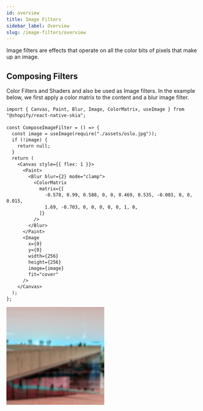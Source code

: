 ```yaml
---
id: overview
title: Image Filters
sidebar_label: Overview
slug: /image-filters/overview
---
```


Image filters are effects that operate on all the color bits of pixels that make up an image.

## Composing Filters

Color Filters and Shaders and also be used as Image filters.
In the example below, we first apply a color matrix to the content and a blur image filter.

```tsx twoslash
import { Canvas, Paint, Blur, Image, ColorMatrix, useImage } from "@shopify/react-native-skia";

const ComposeImageFilter = () => {
  const image = useImage(require("./assets/oslo.jpg"));
  if (!image) {
    return null;
  }
  return (
    <Canvas style={{ flex: 1 }}>
      <Paint>
        <Blur blur={2} mode="clamp">
          <ColorMatrix
            matrix={[
              -0.578, 0.99, 0.588, 0, 0, 0.469, 0.535, -0.003, 0, 0, 0.015,
              1.69, -0.703, 0, 0, 0, 0, 0, 1, 0,
            ]}
          />
        </Blur>
      </Paint>
      <Image
        x={0}
        y={0}
        width={256}
        height={256}
        image={image}
        fit="cover"
      />
    </Canvas>
  );
};
```

![Clamp Blur](assets/color.png)